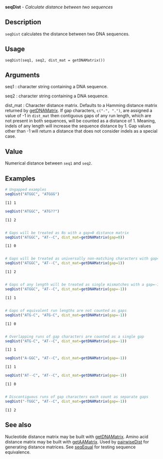 **seqDist** - *Calculate distance between two sequences*

Description
--------------------

`seqDist` calculates the distance between two DNA sequences.


Usage
--------------------
```
seqDist(seq1, seq2, dist_mat = getDNAMatrix())
```

Arguments
-------------------

seq1
:   character string containing a DNA sequence.

seq2
:   character string containing a DNA sequence.

dist_mat
:   Character distance matrix. Defaults to a Hamming distance 
matrix returned by [getDNAMatrix](getDNAMatrix.md). If gap 
characters, `c("-", ".")`, are assigned a value of -1 
in `dist_mat` then contiguous gaps of any run length,
which are not present in both sequences, will be counted as a 
distance of 1. Meaning, indels of any length will increase
the sequence distance by 1. Gap values other than -1 will 
return a distance that does not consider indels as a special case.




Value
-------------------

Numerical distance between `seq1` and `seq2`.



Examples
-------------------

```R
# Ungapped examples
seqDist("ATGGC", "ATGGG")

```


```
[1] 1

```


```R
seqDist("ATGGC", "ATG??")

```


```
[1] 2

```


```R

# Gaps will be treated as Ns with a gap=0 distance matrix
seqDist("ATGGC", "AT--C", dist_mat=getDNAMatrix(gap=0))

```


```
[1] 0

```


```R

# Gaps will be treated as universally non-matching characters with gap=1
seqDist("ATGGC", "AT--C", dist_mat=getDNAMatrix(gap=1))

```


```
[1] 2

```


```R

# Gaps of any length will be treated as single mismatches with a gap=-1 distance matrix
seqDist("ATGGC", "AT--C", dist_mat=getDNAMatrix(gap=-1))

```


```
[1] 1

```


```R

# Gaps of equivalent run lengths are not counted as gaps
seqDist("ATG-C", "ATG-C", dist_mat=getDNAMatrix(gap=-1))

```


```
[1] 0

```


```R

# Overlapping runs of gap characters are counted as a single gap
seqDist("ATG-C", "AT--C", dist_mat=getDNAMatrix(gap=-1))

```


```
[1] 1

```


```R
seqDist("A-GGC", "AT--C", dist_mat=getDNAMatrix(gap=-1))

```


```
[1] 1

```


```R
seqDist("AT--C", "AT--C", dist_mat=getDNAMatrix(gap=-1))

```


```
[1] 0

```


```R

# Discontiguous runs of gap characters each count as separate gaps
seqDist("-TGGC", "AT--C", dist_mat=getDNAMatrix(gap=-1))

```


```
[1] 2

```



See also
-------------------

Nucleotide distance matrix may be built with 
[getDNAMatrix](getDNAMatrix.md). Amino acid distance matrix may be built
with [getAAMatrix](getAAMatrix.md). Used by [pairwiseDist](pairwiseDist.md) for generating
distance matrices. See [seqEqual](seqEqual.md) for testing sequence equivalence.






